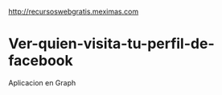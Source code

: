 http://recursoswebgratis.meximas.com

Ver-quien-visita-tu-perfil-de-facebook
======================================

Aplicacion en Graph
